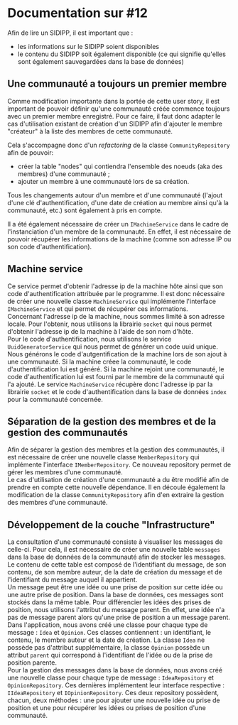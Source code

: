 # Documentation sur #12

Afin de lire un SIDIPP, il est important que :
- les informations sur le SIDIPP soient disponibles
- le contenu du SIDIPP soit également disponible (ce qui signifie qu'elles sont également sauvegardées dans la base de données)

## Une communauté a toujours un premier membre
Comme modification importante dans la portée de cette user story, il est important de pouvoir définir qu'une communauté créée commence toujours avec un premier membre enregistré.
Pour ce faire, il faut donc adapter le cas d'utilisation existant de création d'un SIDIPP afin d'ajouter le membre "créateur" à la liste des membres de cette communauté.

Cela s'accompagne donc d'un _refactoring_ de la classe `CommunityRepository` afin de pouvoir:
- créer la table "nodes" qui contiendra l'ensemble des noeuds (aka des membres) d'une communauté ;
- ajouter un membre à une communauté lors de sa création.

Tous les changements autour d'un membre et d'une communauté (l'ajout d'une clé d'authentification, d'une date de création au membre ainsi qu'à la communauté, etc.) sont également à pris en compte.

Il a été également nécessaire de créer un `IMachineService` dans le cadre de l'instanciation d'un membre de la communauté. 
En effet, il est nécessaire de pouvoir récupérer les informations de la machine (comme son adresse IP ou son code d'authentification).

## Machine service
Ce service permet d'obtenir l'adresse ip de la machine hôte ainsi que son code d'authentification attribuée par le programme. Il est donc nécessaire de créer une nouvelle classe `MachineService` qui implémente l'interface `IMachineService` et qui permet de récupérer ces informations.  
Concernant l'adresse ip de la machine, nous sommes limité à son adresse locale. Pour l'obtenir, nous utilisons la librairie `socket` qui nous permet d'obtenir l'adresse ip de la machine à l'aide de son nom d'hôte.  
Pour le code d'authentification, nous utilisons le service `UuidGeneratorService` qui nous permet de générer un code uuid unique. Nous générons le code d'autgentification de la machine lors de son ajout à une communauté. Si la machine créee la communauté, le code d'authentification lui est généré. Si la machine rejoint une communauté, le code d'authentification lui est fourni par le membre de la communauté qui l'a ajouté.
Le service `MachineService` récupère donc l'adresse ip par la librairie `socket` et le code d'authentification dans la base de données `index` pour la communauté concernée.

## Séparation de la gestion des membres et de la gestion des communautés
Afin de séparer la gestion des membres et la gestion des communautés, il est nécessaire de créer une nouvelle classe `MemberRepository` qui implémente l'interface `IMemberRepository`. Ce nouveau repository permet de gérer les membres d'une communauté.  
Le cas d'utilisation de création d'une communauté a du être modifié afin de prendre en compte cette nouvelle dépendance. Il en découle également la modification de la classe `CommunityRepository` afin d'en extraire la gestion des membres d'une communauté.

## Développement de la couche "Infrastructure"
La consultation d'une communauté consiste à visualiser les messages de celle-ci. Pour cela, il est nécessaire de créer une nouvelle table `messages` dans la base de données de la communauté afin de stocker les messages. Le contenu de cette table est composé de l'identifiant du message, de son contenu, de son membre auteur, de la date de création du message et de l'identifiant du message auquel il appartient.  
Un message peut être une idée ou une prise de position sur cette idée ou une autre prise de position. Dans la base de données, ces messages sont stockés dans la même table. Pour différencier les idées des prises de position, nous utilisons l'attribut du message parent. En effet, une idée n'a pas de message parent alors qu'une prise de position a un message parent.  
Dans l'application, nous avons créé une classe pour chaque type de message : `Idea` et `Opinion`. Ces classes contiennent : un identifiant, le contenu, le membre auteur et la date de création. La classe `Idea` ne possède pas d'attribut supplémentaire, la classe `Opinion` possède un attribut `parent` qui correspond à l'identifiant de l'idée ou de la prise de position parente.  
Pour la gestion des messages dans la base de données, nous avons créé une nouvelle classe pour chaque type de message : `IdeaRepository` et `OpinionRepository`. Ces dernières implémentent leur interface respective : `IIdeaRepository` et `IOpinionRepository`. Ces deux repository possèdent, chacun, deux méthodes : une pour ajouter une nouvelle idée ou prise de position et une pour récupérer les idées ou prises de position d'une communauté.

